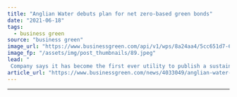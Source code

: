 ```yaml
---
title: "Anglian Water debuts plan for net zero-based green bonds"
date: "2021-06-18"
tags: 
  - business green
source: "business green"
image_url: "https://www.businessgreen.com/api/v1/wps/8a24aa4/5cc651d7-6bf3-4ae2-accf-bd971afe0f80/4/anglian-water-185x114.jpeg"
image_fp: "/assets/img/post_thumbnails/89.jpeg"
lead: "
 Company says it has become the first ever utility to publish a sustainability linked bond framework that will tie green bonds to its interim carbon targets ..."
article_url: "https://www.businessgreen.com/news/4033049/anglian-water-debuts-plan-net-zero-green-bonds"
---
```


---
